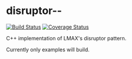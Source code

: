 disruptor--
===========
[![Build Status](https://travis-ci.org/fsaintjacques/disruptor--.svg?branch=develop)](https://travis-ci.org/fsaintjacques/disruptor--) [![Coverage Status](https://coveralls.io/repos/fsaintjacques/disruptor--/badge.svg?branch=develop)](https://coveralls.io/r/fsaintjacques/disruptor--?branch=develop)

C++ implementation of LMAX's disruptor pattern.

Currently only examples will build.
